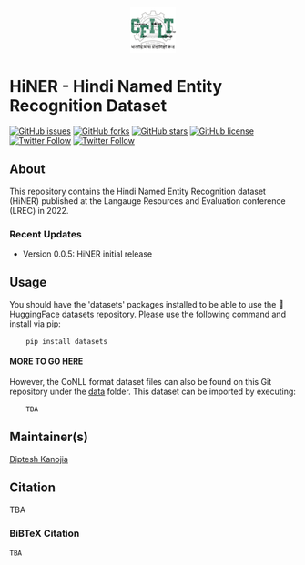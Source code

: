 <p align="center"><img src="logo.jpg" alt="logo" width="80" height="80"/></p>

# HiNER - Hindi Named Entity Recognition Dataset

[![GitHub issues](https://img.shields.io/github/issues/cfiltnlp/HiNER?style=flat-square)](https://github.com/cfiltnlp/HiNER/issues)
[![GitHub forks](https://img.shields.io/github/forks/cfiltnlp/HiNER?style=flat-square)](https://github.com/cfiltnlp/HiNER/network)
[![GitHub stars](https://img.shields.io/github/stars/cfiltnlp/HiNER?style=flat-square)](https://github.com/cfiltnlp/HiNER/stargazers)
[![GitHub license](https://img.shields.io/github/license/cfiltnlp/HiNER?style=flat-square)](https://github.com/cfiltnlp/HiNER/blob/main/LICENSE)
[![Twitter Follow](https://img.shields.io/twitter/follow/cfiltnlp?color=1DA1F2&logo=twitter&style=flat-square)](https://twitter.com/cfiltnlp)
[![Twitter Follow](https://img.shields.io/twitter/follow/PeopleCentredAI?color=1DA1F2&logo=twitter&style=flat-square)](https://twitter.com/PeopleCentredAI)

## About

This repository contains the Hindi Named Entity Recognition dataset (HiNER) published at the Langauge Resources and Evaluation conference (LREC) in 2022. 

### Recent Updates
* Version 0.0.5: HiNER initial release

## Usage

You should have the 'datasets' packages installed to be able to use the :rocket: HuggingFace datasets repository. Please use the following command and install via pip:

```code
    pip install datasets
```

#### MORE TO GO HERE

However, the CoNLL format dataset files can also be found on this Git repository under the [data](data/) folder.
This dataset can be imported by executing:

```code
    TBA
```

## Maintainer(s)

[Diptesh Kanojia](https://dipteshkanojia.github.io)<br/>

## Citation

TBA

### BiBTeX Citation
```latex
TBA
```
